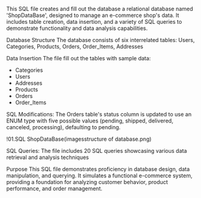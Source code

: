 This SQL file creates and fill out the database a relational database named 'ShopDataBase', 
designed to manage an e-commerce shop's data.
It includes table creation, data insertion, and a variety of SQL queries to demonstrate functionality and data analysis capabilities.

Database Structure
The database consists of six interrelated tables:
Users, Categories, Products, Orders, Order_Items, Addresses

Data Insertion
The file fill out the tables with sample data:
- Categories
- Users
- Addresses
- Products
- Orders
- Order_Items

SQL Modifications:
The Orders table's status column is updated to use an ENUM type with five possible values (pending, shipped, delivered, canceled, processing), defaulting to pending.

!01.SQL ShopDataBase(imagesstructure of database.png)

SQL Queries:
The file includes 20 SQL queries showcasing various data retrieval and analysis techniques

Purpose
This SQL file demonstrates proficiency in database design, data manipulation, and querying. 
It simulates a functional e-commerce system, providing a foundation for analyzing customer behavior, product performance, and order management.


